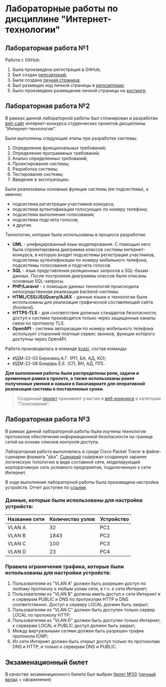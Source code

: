 # Лабораторные работы по дисциплине "Интернет-технологии"

## Лабораторная работа №1

Работа с GitHub: 
1. Была произведена регистрация в GitHub;
2. Был создан [репозиторий](https://github.com/QueTuePlay/Internet-technologies);
3. Была создана [личная страница](https://QueTuePlay.github.io/Internet-technologies);
4. Был размещен код личной страницы в [репозитории](https://github.com/QueTuePlay/Internet-technologies);
5. Было произведено размещение личной страницы на [хостинге](https://QueTuePlay.github.io/Internet-technologies).


## Лабораторная работа №2
В рамках данной лабораторной работы был спланирован и разработан [веб-сайт](https://idmit.ru) интернет-конкурса студенческих проектов дисциплины "Интернет-технологии".

Были выполнены следующие этапы при разработке системы:
1. Определение функциональных требований;
2. Определение программных требований;
3. Анализ определенных требований;
4. Проектирование системы;
5. Разработка системы;
6. Тестирование системы;
7. Введение в эксплуатацию.

Были реализованы основные функции системы (ее подсистемы), а именно:
- подсистема регистрации участников конкурса;
- подсистема аутентификации голосующих по номеру телефона;
- подсистема выполнения голосования;
- подсистема подсчета голосов;
- и другие.

Технологии, которые были использованы в процессе разработки:
- **UML** - унифицированный язык моделирования. С помощью него была спроектирована диаграмма классов системы интернет-конкурса, в которую входят подсистемы регистрации участников, подсистемы аутентификации по номеру мобильного телефона, подсистемы голосования и подсчета голосов.
- **SQL** - язык представления реляционных запросов к SQL-базам данных. После построения диаграммы классов были описаны основные SQL-запросы.
- **PHP/Laravel** - с помощью данных технологий происходила непосредственная реализация backend-системы.
- **HTML/CSS/JS/jQuery/AJAX** - данные языки и технологии были использованы для реализации графической составляющей сайта (frontend).
- **HTTPS-TLS** - для соответствия должных стандартов безопасности, доступ к системе производится только через защищенные каналы связи по протоколу TLS.
- **OpenAPI** - система авторизации по номеру мобильного телефона использует сторонний платный сервис звонков, функции которого доступны через OpenAPI.

Работа производилась в команде [kvazi](https://github.com/kvazi-team/idmit.ru), состав команды:
- ИДМ-22-03 Берковец А.Г. (РП, БА, АД, КО);
- ИДМ-22-08 Бондарь Е.Е. (СП, ВН, АД, ПП).

**Для выполнения работы были распределены роли, задачи и временные рамки в проекте, а также использованы ранее полученные умения и навыки в бакалавриате для оперативной реализации системы в поставленные сроки.** 

> Созданный [проект](https://kvazi-team.github.io/idmit.ru) принимает участие в [веб-конкурсе](https://idmit.ru) в категории "Голосование".

## Лабораторная работа №3
В рамках данной лабораторной работы были изучены технологии протоколов обеспечения информационной безопасности на границе сетей на основе списков контроля доступа.

Лабораторная работа выполнялась в среде Cisco Packet Tracer в файле-сценарии формата "pka". [Сценарий](https://github.com/QueTuePlay/Internet-technologies/blob/main/IDM-22-03%20Berkovets%20A.G..pka) содержал созданную заранее логическую топологию в виде составной сети, моделирующей корпоративную сеть условного предприятия, подключенную к сети Интернет.

В ходе выполнения лабораторной работы была произведена настройка устройств. Отчет доступен по [ссылке](https://github.com/QueTuePlay/Internet-technologies/blob/main/IDM-22-03%20Berkovets%20A.G..pdf).

### Данные, которые были использованы для настройки устройств:
| Название сети | Количество узлов | Устройство |
| ------------- | ---------------- | ---------- |
| VLAN A        | 32               | PC1        |
| VLAN B        | 1843             | PC2        |
| VLAN C        | 100              | PC3        |
| VLAN D        | 23               | PC4        |

### Правила ограничения трафика, которые были использованы для настройки устройств:
1. Пользователям из "VLAN A" должен быть разрешен доступ по любому протоколу к любым узлам сети, в т.ч. к сети Интернет;
2. Пользователям из "VLAN B" должны иметь доступ к сети Интернет и к серверам PUBLIC и DNS по протоколам HTTP и DNS соответственно. Доступ к серверу LOCAL должен быть закрыт;
3. Пользователям из "VLAN C" должен быть доступен только сервер LOCAL по протоколу HTTP;
4. Пользователям из "VLAN D" должен быть доступен только Интернет, к серверам LOCAL и PUBLIC доступ должен быть закрыт;
5. Между виртуальными сетями должен быть разрешен трафик протокола ICMP;
6. Из сети Интернет должен быть открыт доступ только по протоколам DNS и HTTP, и только к серверам DNS и PUBLIC.

## Экзаменационный билет
В качестве экзаменационного билета был выбран [билет №20](https://github.com/stankin/inet-2022/wiki/exam20) ([личный вклад](https://github.com/stankin/inet-2022/wiki/exam20/_compare/24565e9542ad332611bdf1400bee1570d19ee45c...f0461a69e1c930450ce0aade025096d589f73c06) + оформление)
